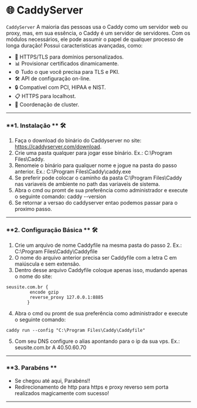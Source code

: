 # 🌐 **CaddyServer**

`CaddyServer` 
A maioria das pessoas usa o Caddy como um servidor web ou proxy, mas, em sua essência, o Caddy é um servidor de servidores. 
Com os módulos necessários, ele pode assumir o papel de qualquer processo de longa duração!
Possui caracteristicas avançadas, como:
- 🔗 HTTPS/TLS para domínios personalizados.
- 📊 Provisionar certificados dinamicamente.
- ⚙️ Tudo o que você precisa para TLS e PKI.
- 🛠️ API de configuração on-line.
- 🔒 Compatível com PCI, HIPAA e NIST.
- 📋 HTTPS para localhost.
- 🚀 Coordenação de cluster.

---
### **1. Instalação ** 🛠️
1. Faça o download do binário do Caddyserver no site: https://caddyserver.com/download.
2. Crie uma pasta qualquer para jogar esse binário. Ex.: C:\Program Files\Caddy.
3. Renomeie o binário para qualquer nome e jogue na pasta do passo anterior. Ex.: C:\Program Files\Caddy\caddy.exe
4. Se preferir pode colocar o caminho da pasta C:\Program Files\Caddy nas variaveis de ambiente no path das variaveis de sistema.
5. Abra o cmd ou promt de sua preferência como administrador e execute o seguinte comando: caddy --version
6. Se retornar a versao do caddyserver entao podemos passar para o proximo passo. 

---

### **2. Configuração Básica ** 🛠️
1. Crie um arquivo de nome Caddyfile na mesma pasta do passo 2. Ex.: C:\Program Files\Caddy\Caddyfile
2. O nome do arquivo anterior precisa ser Caddyfile com a letra C em maiúscula e sem extensão.
3. Dentro desse arquivo Caddyfile coloque apenas isso, mudando apenas o nome do site:
```
seusite.com.br {
	     encode gzip
	     reverse_proxy 127.0.0.1:8885
        }
```
4. Abra o cmd ou promt de sua preferência como administrador e execute o seguinte comando:
```
caddy run --config "C:\Program Files\Caddy\Caddyfile"
```
5. Com seu DNS configure o alias apontando para o ip da sua vps. Ex.: seusite.com.br A 40.50.60.70

---

### **3. Parabéns **
- Se chegou até aqui, Parabéns!!
- Redirecionamento de http para https e proxy reverso sem porta realizados magicamente com sucesso!

---
